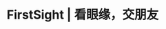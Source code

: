 ---
description: 据说可以在国内上 Instagram。
layout: post
results:
- primaryGenreName: Social Networking
  version: '1.0.0'
  formattedPrice: 免费
  genreIds:
  - '6005'
  - '6008'
  artworkUrl60: http://is1.mzstatic.com/image/thumb/Purple49/v4/ad/e5/e5/ade5e506-80b4-c0b6-d22e-d086007f709a/source/60x60bb.jpg
  userRatingCountForCurrentVersion: 4
  minimumOsVersion: '9.0'
  appletvScreenshotUrls: &a []
  sellerName: Xiaohong Yi
  supportedDevices:
  - iPad2Wifi
  - iPad23G
  - iPhone4S
  - iPadThirdGen
  - iPadThirdGen4G
  - iPhone5
  - iPodTouchFifthGen
  - iPadFourthGen
  - iPadFourthGen4G
  - iPadMini
  - iPadMini4G
  - iPhone5c
  - iPhone5s
  - iPhone6
  - iPhone6Plus
  - iPodTouchSixthGen
  genres:
  - 社交
  - 摄影与录像
  currentVersionReleaseDate: '2016-04-14T17:40:03Z'
  trackName: FirstSight | 看眼缘，交朋友
  isVppDeviceBasedLicensingEnabled: true
  description: "「FirstSight」Help you make friends based on Instagram performance
    all over the world\n「FirstSight」看眼缘，交朋友。帮助你结识世界各地有趣的 Instagram 玩家。\n---
    \n*make friends the Tinder way.\n*create high quality user list to share
    your interest and help freshman.\n\n---\n*看眼缘，交朋友：现在流行的眼缘fo，可以更加方便，右滑喜欢，左滑不喜欢.\n*分享名录：创建一个共同兴趣的用户合集，分享那些不为人知的精彩账号，给新入圈的人指明道路。你的智慧和阅历将得到充分展示。"
  price: 0
  trackId: 1064212399
  releaseDate: '2016-04-14T17:40:03Z'
  advisories:
  - 频繁/强烈的成人/性暗示题材
  - 偶尔/轻微的卡通或幻想暴力
  screenshotUrls:
  - http://a3.mzstatic.com/us/r30/Purple49/v4/2b/fa/f9/2bfaf9a5-8451-9e17-6b64-ae4d83977241/screen1136x1136.jpeg
  - http://a4.mzstatic.com/us/r30/Purple49/v4/41/94/cf/4194cf3d-25dd-f5a3-4e45-389824cc87b2/screen1136x1136.jpeg
  artistViewUrl: https://itunes.apple.com/cn/developer/xiaohong-yi/id1022241217?uo=4
  primaryGenreId: 6005
  averageUserRatingForCurrentVersion: 5
  kind: software
  fileSizeBytes: '13128113'
  bundleId: com.zhinsta.FirstSight
  trackContentRating: 17+
  contentAdvisoryRating: 17+
  trackCensoredName: FirstSight | 看眼缘，交朋友
  isGameCenterEnabled: false
  artistName: Xiaohong Yi
  languageCodesISO2A:
  - EN
  - ZH
  features: *a
  wrapperType: software
  artworkUrl512: http://is1.mzstatic.com/image/thumb/Purple49/v4/ad/e5/e5/ade5e506-80b4-c0b6-d22e-d086007f709a/source/512x512bb.jpg
  artworkUrl100: http://is1.mzstatic.com/image/thumb/Purple49/v4/ad/e5/e5/ade5e506-80b4-c0b6-d22e-d086007f709a/source/100x100bb.jpg
  trackViewUrl: https://geo.itunes.apple.com/cn/app/firstsight-kan-yan-yuan-jiao/id1064212399?mt=8&uo=4
  artistId: 1022241217
  currency: CNY
  ipadScreenshotUrls: *a
category: 社交
tags: tag1
resultCount: 1
title: FirstSight | 看眼缘，交朋友

---